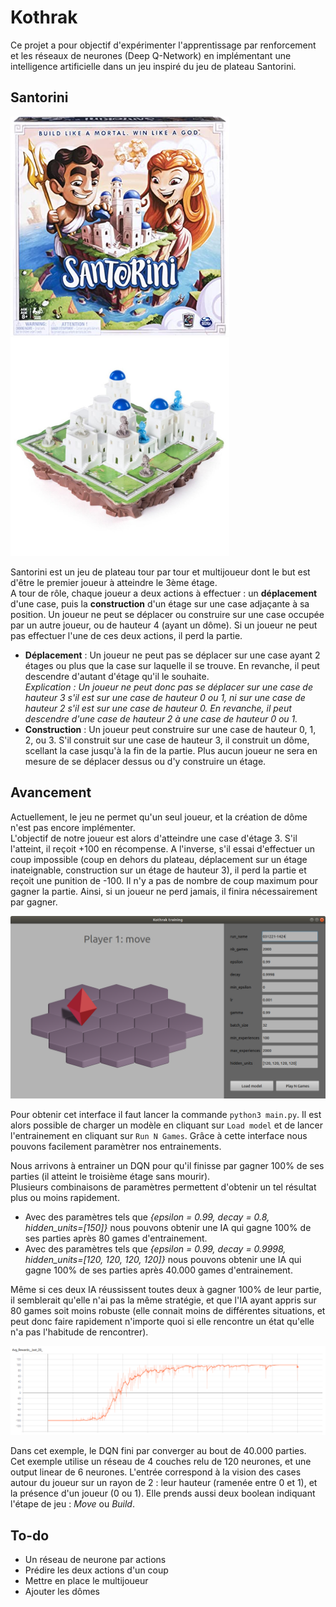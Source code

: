 # Kothrak

Ce projet a pour objectif d'expérimenter l'apprentissage par renforcement et les réseaux de neurones (Deep Q-Network) en implémentant une intelligence artificielle dans un jeu inspiré du jeu de plateau Santorini.

## Santorini

<img src="assets/readme-img/santorini-box.jpg" width="350"/> <img src="assets/readme-img/santorini-board.jpg" width="350"/>

Santorini est un jeu de plateau tour par tour et multijoueur dont le but est d'être le premier joueur à atteindre le 3ème étage.  
A tour de rôle, chaque joueur a deux actions à effectuer : un **déplacement** d'une case, puis la **construction** d'un étage sur une case adjaçante à sa position. Un joueur ne peut se déplacer ou construire sur une case occupée par un autre joueur, ou de hauteur 4 (ayant un dôme). Si un joueur ne peut pas effectuer l'une de ces deux actions, il perd la partie.  
- **Déplacement** : Un joueur ne peut pas se déplacer sur une case ayant 2 étages ou plus que la case sur laquelle il se trouve. En revanche, il peut descendre d'autant d'étage qu'il le souhaite.  
*Explication : Un joueur ne peut donc pas se déplacer sur une case de hauteur 3 s'il est sur une case de hauteur 0 ou 1, ni sur une case de hauteur 2 s'il est sur une case de hauteur 0. En revanche, il peut descendre d'une case de hauteur 2 à une case de hauteur 0 ou 1.*  
- **Construction** : Un joueur peut construire sur une case de hauteur 0, 1, 2, ou 3. S'il construit sur une case de hauteur 3, il construit un dôme, scellant la case jusqu'à la fin de la partie. Plus aucun joueur ne sera en mesure de se déplacer dessus ou d'y construire un étage. 

## Avancement

Actuellement, le jeu ne permet qu'un seul joueur, et la création de dôme n'est pas encore implémenter.  
L'objectif de notre joueur est alors d'atteindre une case d'étage 3. S'il l'atteint, il reçoit +100 en récompense. A l'inverse, s'il essai d'effectuer un coup impossible (coup en dehors du plateau, déplacement sur un étage inateignable, construction sur un étage de hauteur 3), il perd la partie et reçoit une punition de -100. Il n'y a pas de nombre de coup maximum pour gagner la partie. Ainsi, si un joueur ne perd jamais, il finira nécessairement par gagner. 

![Trainer Interface](assets/readme-img/interface-trainer.png)

Pour obtenir cet interface il faut lancer la commande `python3 main.py`. Il est alors possible de charger un modèle en cliquant sur `Load model` et de lancer l'entrainement en cliquant sur `Run N Games`. Grâce à cette interface nous pouvons facilement paramètrer nos entrainements.

Nous arrivons à entrainer un DQN pour qu'il finisse par gagner 100% de ses parties (il atteint le troisième étage sans mourir).  
Plusieurs combinaisons de paramètres permettent d'obtenir un tel résultat plus ou moins rapidement.   
- Avec des paramètres tels que *{epsilon = 0.99, decay = 0.8, hidden_units=[150]}* nous pouvons obtenir une IA qui gagne 100% de ses parties après 80 games d'entrainement.
- Avec des paramètres tels que *{epsilon = 0.99, decay = 0.9998, hidden_units=[120, 120, 120, 120]}* nous pouvons obtenir une IA qui gagne 100% de ses parties après 40.000 games d'entrainement.   

Même si ces deux IA réussissent toutes deux à gagner 100% de leur partie, il semblerait qu'elle n'ai pas la même stratégie, et que l'IA ayant appris sur 80 games soit moins robuste (elle connait moins de différentes situations, et peut donc faire rapidement n'importe quoi si elle rencontre un état qu'elle n'a pas l'habitude de rencontrer).

![Convergence d'un entrainement](assets/readme-img/DQN-convergence.png)

Dans cet exemple, le DQN fini par converger au bout de 40.000 parties.  
Cet exemple utilise un réseau de 4 couches relu de 120 neurones, et une output linear de 6 neurones. L'entrée correspond à la vision des cases autour du joueur sur un rayon de 2 : leur hauteur (ramenée entre 0 et 1), et la présence d'un joueur (0 ou 1). Elle prends aussi deux boolean indiquant l'étape de jeu : *Move* ou *Build*.

## To-do

- Un réseau de neurone par actions
- Prédire les deux actions d'un coup
- Mettre en place le multijoueur
- Ajouter les dômes
